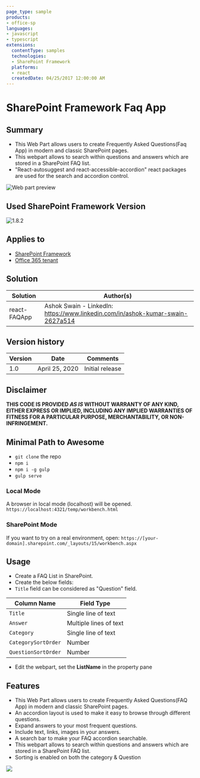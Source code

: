 ```yaml
---
page_type: sample
products:
- office-sp
languages:
- javascript
- typescript
extensions:
  contentType: samples
  technologies:
  - SharePoint Framework
  platforms:
  - react
  createdDate: 04/25/2017 12:00:00 AM
---
```

# SharePoint Framework Faq App

## Summary
- This Web Part allows users to create Frequently Asked Questions(Faq App) in modern and classic SharePoint pages.
- This webpart allows to search within questions and answers which are stored in a SharePoint FAQ list.
- "React-autosuggest and react-accessible-accordion" react packages are used for the search and accordion control.

![Web part preview](assets/FAQWebpart.png)

## Used SharePoint Framework Version 
![1.8.2](https://img.shields.io/badge/drop-1.8.2-green.svg)

## Applies to

* [SharePoint Framework](https://docs.microsoft.com/sharepoint/dev/spfx/sharepoint-framework-overview)
* [Office 365 tenant](https://docs.microsoft.com/sharepoint/dev/spfx/set-up-your-development-environment)

## Solution

Solution|Author(s)
--------|---------
react-FAQApp | Ashok Swain - LinkedIn: https://www.linkedin.com/in/ashok-kumar-swain-2627a514

## Version history

Version|Date|Comments
-------|----|--------
1.0 | April 25, 2020 | Initial release

## Disclaimer

**THIS CODE IS PROVIDED *AS IS* WITHOUT WARRANTY OF ANY KIND, EITHER EXPRESS OR IMPLIED, INCLUDING ANY IMPLIED WARRANTIES OF FITNESS FOR A PARTICULAR PURPOSE, MERCHANTABILITY, OR NON-INFRINGEMENT.**


## Minimal Path to Awesome

- `git clone` the repo
- `npm i`
- `npm i -g gulp`
- `gulp serve`

### Local Mode

A browser in local mode (localhost) will be opened.
`https://localhost:4321/temp/workbench.html`

### SharePoint Mode

If you want to try on a real environment, open:
`https://[your-domain].sharepoint.com/_layouts/15/workbench.aspx`

## Usage

- Create a FAQ List in SharePoint.
- Create the below fields:
- `Title` field can be considered as "Question" field.

Column Name|Field Type
-------|----
`Title`|Single line of text
`Answer`|Multiple lines of text
`Category`|Single line of text
`CategorySortOrder`|Number
`QuestionSortOrder`|Number


- Edit the webpart, set the  **ListName** in the property pane 

## Features

- This Web Part allows users to create Frequently Asked Questions(FAQ App) in modern and classic SharePoint pages.
- An accordion layout is used to make it easy to browse through different questions.
- Expand answers to your most frequent questions.
- Include text, links, images in your answers.
- A search bar to make your FAQ accordion searchable.
- This webpart allows to search within questions and answers which are stored in a SharePoint FAQ list.
- Sorting is enabled on both the category & Question

<img src="https://telemetry.sharepointpnp.com/sp-dev-fx-webparts/samples/react-FAQApp" />
